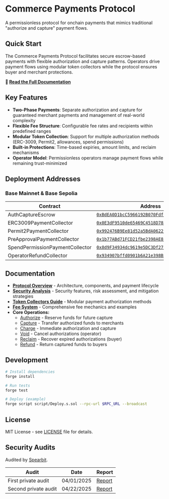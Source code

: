 # Commerce Payments Protocol

A permissionless protocol for onchain payments that mimics traditional "authorize and capture" payment flows.

## Quick Start

The Commerce Payments Protocol facilitates secure escrow-based payments with flexible authorization and capture patterns. Operators drive payment flows using modular token collectors while the protocol ensures buyer and merchant protections.

**📖 [Read the Full Documentation](docs/README.md)**

## Key Features

- **Two-Phase Payments**: Separate authorization and capture for guaranteed merchant payments and management of real-world complexity
- **Flexible Fee Structure**: Configurable fee rates and recipients within predefined ranges  
- **Modular Token Collection**: Support for multiple authorization methods (ERC-3009, Permit2, allowances, spend permissions)
- **Built-in Protections**: Time-based expiries, amount limits, and reclaim mechanisms
- **Operator Model**: Permissionless operators manage payment flows while remaining trust-minimized

## Deployment Addresses

### Base Mainnet & Base Sepolia

| Contract | Address |
|----------|---------|
| AuthCaptureEscrow | <a href="https://basescan.org/address/0xBdEA0D1bcC5966192B070Fdf62aB4EF5b4420cff#code" target="_blank">`0xBdEA0D1bcC5966192B070Fdf62aB4EF5b4420cff`</a> |
| ERC3009PaymentCollector | <a href="https://basescan.org/address/0x0E3dF9510de65469C4518D7843919c0b8C7A7757#code" target="_blank">`0x0E3dF9510de65469C4518D7843919c0b8C7A7757`</a> |
| Permit2PaymentCollector | <a href="https://basescan.org/address/0x992476B9Ee81d52a5BdA0622C333938D0Af0aB26#code" target="_blank">`0x992476B9Ee81d52a5BdA0622C333938D0Af0aB26`</a> |
| PreApprovalPaymentCollector | <a href="https://basescan.org/address/0x1b77ABd71FCD21fbe2398AE821Aa27D1E6B94bC6#code" target="_blank">`0x1b77ABd71FCD21fbe2398AE821Aa27D1E6B94bC6`</a> |
| SpendPermissionPaymentCollector | <a href="https://basescan.org/address/0x8d9F34934dc9619e5DC3Df27D0A40b4A744E7eAa#code" target="_blank">`0x8d9F34934dc9619e5DC3Df27D0A40b4A744E7eAa`</a> |
| OperatorRefundCollector | <a href="https://basescan.org/address/0x934907bffd0901b6A21e398B9C53A4A38F02fa5d#code" target="_blank">`0x934907bffd0901b6A21e398B9C53A4A38F02fa5d`</a> |

## Documentation

- **[Protocol Overview](docs/README.md)** - Architecture, components, and payment lifecycle
- **[Security Analysis](docs/Security.md)** - Security features, risk assessment, and mitigation strategies
- **[Token Collectors Guide](docs/TokenCollectors.md)** - Modular payment authorization methods
- **[Fee System](docs/Fees.md)** - Comprehensive fee mechanics and examples
- **Core Operations:**
  - [Authorize](docs/operations/Authorize.md) - Reserve funds for future capture
  - [Capture](docs/operations/Capture.md) - Transfer authorized funds to merchants  
  - [Charge](docs/operations/Charge.md) - Immediate authorization and capture
  - [Void](docs/operations/Void.md) - Cancel authorizations (operator)
  - [Reclaim](docs/operations/Reclaim.md) - Recover expired authorizations (buyer)
  - [Refund](docs/operations/Refund.md) - Return captured funds to buyers

## Development

```bash
# Install dependencies
forge install

# Run tests
forge test

# Deploy (example)
forge script script/Deploy.s.sol --rpc-url $RPC_URL --broadcast
```

## License

MIT License - see [LICENSE](LICENSE) file for details.


## Security Audits

Audited by [Spearbit](https://spearbit.com/).

| Audit | Date | Report |
|--------|---------|---------|
| First private audit | 04/01/2025 | [Report](audits/Cantina-Report-04-01-2025.pdf) |
| Second private audit | 04/22/2025 | [Report](audits/Cantina-Report-04-22-2025.pdf) |
